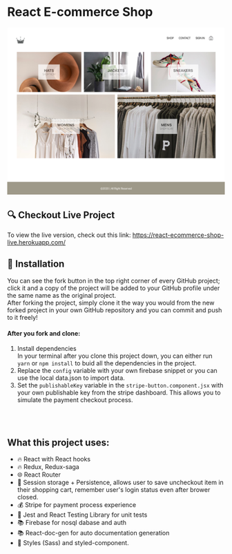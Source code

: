 # React E-commerce Shop
![homepage screenshot](src/assets/homepage-screenshot.png)


## :mag: Checkout Live Project
To view the live version, check out this link: https://react-ecommerce-shop-live.herokuapp.com/

## :rocket: Installation
You can see the fork button in the top right corner of every GitHub project; click it and a copy of the project will be added to your GitHub profile under the same name as the original project.  
After forking the project, simply clone it the way you would from the new forked project in your own GitHub repository and you can commit and push to it freely!
#### After you fork and clone:
1. Install dependencies  
   In your terminal after you clone this project down, you can either run `yarn` or `npm install` to buid all the dependencies in the project.
2. Replace the `config` variable with your own firebase snippet or you can use the local data.json to import data.
3. Set the `publishableKey` variable in the `stripe-button.component.jsx` with your own publishable key from the stripe dashboard. This allows you to simulate the payment checkout process.
   
<br /><br />

## What this project uses:
- :fire: React with React hooks
- :fire: Redux, Redux-saga
- :globe_with_meridians: React Router
- :key: Session storage + Persistence, allows user to save uncheckout item in their shopping cart, remember user's login status even after brower closed. 
- :moneybag: Stripe for payment process experience
- :rotating_light: Jest and React Testing Library for unit tests
- :books: Firebase for nosql dabase and auth
- :books: React-doc-gen for auto documentation generation
- :rose: Styles (Sass) and styled-component.

